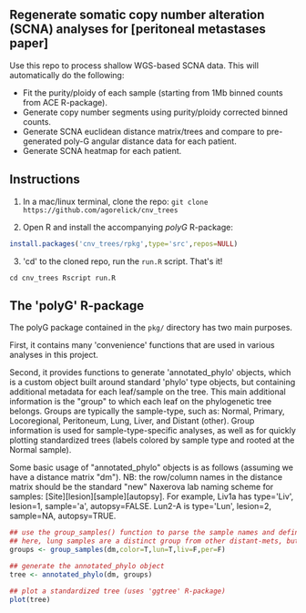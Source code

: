## Regenerate somatic copy number alteration (SCNA) analyses for [peritoneal metastases paper]

Use this repo to process shallow WGS-based SCNA data. This will automatically do the following:
- Fit the purity/ploidy of each sample (starting from 1Mb binned counts from ACE R-package).
- Generate copy number segments using purity/ploidy corrected binned counts.
- Generate SCNA euclidean distance matrix/trees and compare to pre-generated poly-G angular distance data for each patient.
- Generate SCNA heatmap for each patient.

## Instructions

1. In a mac/linux terminal, clone the repo:
`git clone https://github.com/agorelick/cnv_trees`

2. Open R and install the accompanying *polyG* R-package:
```r
install.packages('cnv_trees/rpkg',type='src',repos=NULL)
```

3. 'cd' to the cloned repo, run the `run.R` script. That's it!

`
cd cnv_trees
Rscript run.R
`

## The 'polyG' R-package

The polyG package contained in the `pkg/` directory has two main purposes. 

First, it contains many 'convenience' functions that are used in various analyses in this project. 

Second, it provides functions to generate 'annotated_phylo' objects, which is a custom object built around standard 'phylo' type objects, but containing additional metadata for each leaf/sample on the tree. This main additional information is the "group" to which each leaf on the phylogenetic tree belongs. Groups are typically the sample-type, such as: Normal, Primary, Locoregional, Peritoneum, Lung, Liver, and Distant (other). Group information is used for sample-type-specific analyses, as well as for quickly plotting standardized trees (labels colored by sample type and rooted at the Normal sample).

Some basic usage of "annotated_phylo" objects is as follows (assuming we have a distance matrix "dm"). NB: the row/column names in the distance matrix should be the standard "new" Naxerova lab naming scheme for samples: [Site][lesion][sample][autopsy]. For example, Liv1a has type='Liv', lesion=1, sample='a', autopsy=FALSE. Lun2-A is type='Lun', lesion=2, sample=NA, autopsy=TRUE.

```r
## use the group_samples() function to parse the sample names and define groups as desired
## here, lung samples are a distinct group from other distant-mets, but liver/peritoneum are combined with other distant mets.
groups <- group_samples(dm,color=T,lun=T,liv=F,per=F)

## generate the annotated_phylo object
tree <- annotated_phylo(dm, groups)

## plot a standardized tree (uses 'ggtree' R-package)
plot(tree)
```






